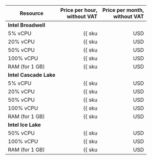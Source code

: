 | Resource | Price per hour,<br>without VAT | Price per month,<br>without VAT |
|----------------|-----------------------------------------------------:|-----------------------------------------------------------:|
| **Intel Broadwell** |
| 5% vCPU | {{ sku|USD|mdb.cluster.mongodb.v1.cpu.c5|string }} | {{ sku|USD|mdb.cluster.mongodb.v1.cpu.c5|month|string }} |
| 20% vCPU | {{ sku|USD|mdb.cluster.mongodb.v1.cpu.c20|string }} | {{ sku|USD|mdb.cluster.mongodb.v1.cpu.c20|month|string }} |
| 50% vCPU | {{ sku|USD|mdb.cluster.mongodb.v1.cpu.c50|string }} | {{ sku|USD|mdb.cluster.mongodb.v1.cpu.c50|month|string }} |
| 100% vCPU | {{ sku|USD|mdb.cluster.mongodb.v1.cpu.c100|string }} | {{ sku|USD|mdb.cluster.mongodb.v1.cpu.c100|month|string }} |
| RAM (for 1 GB) | {{ sku|USD|mdb.cluster.mongodb.v1.ram|string }} | {{ sku|USD|mdb.cluster.mongodb.v1.ram|month|string }} |
| **Intel Cascade Lake** |
| 5% vCPU | {{ sku|USD|mdb.cluster.mongodb.v2.cpu.c5|string }} | {{ sku|USD|mdb.cluster.mongodb.v2.cpu.c5|month|string }} |
| 20% vCPU | {{ sku|USD|mdb.cluster.mongodb.v2.cpu.c20|string }} | {{ sku|USD|mdb.cluster.mongodb.v2.cpu.c20|month|string }} |
| 50% vCPU | {{ sku|USD|mdb.cluster.mongodb.v2.cpu.c50|string }} | {{ sku|USD|mdb.cluster.mongodb.v2.cpu.c50|month|string }} |
| 100% vCPU | {{ sku|USD|mdb.cluster.mongodb.v2.cpu.c100|string }} | {{ sku|USD|mdb.cluster.mongodb.v2.cpu.c100|month|string }} |
| RAM (for 1 GB) | {{ sku|USD|mdb.cluster.mongodb.v2.ram|string }} | {{ sku|USD|mdb.cluster.mongodb.v2.ram|month|string }} |
| **Intel Ice Lake** |
| 50% vCPU | {{ sku|USD|mdb.cluster.mongodb.v3.cpu.c50|string }} | {{ sku|USD|mdb.cluster.mongodb.v3.cpu.c50|month|string }} |
| 100% vCPU | {{ sku|USD|mdb.cluster.mongodb.v3.cpu.c100|string }} | {{ sku|USD|mdb.cluster.mongodb.v3.cpu.c100|month|string }} |
| RAM (for 1 GB) | {{ sku|USD|mdb.cluster.mongodb.v3.ram|string }} | {{ sku|USD|mdb.cluster.mongodb.v3.ram|month|string }} |